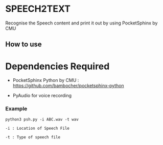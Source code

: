 # SPEECH2TEXT
Recognise the Speech content and print it out by using PocketSphinx by CMU


## How to use

# Dependencies Required
 - PocketSphinx Python by CMU : https://github.com/bambocher/pocketsphinx-python
 
 - PyAudio for voice recording


### Example
` python3 psh.py -i ABC.wav -t wav `

` -i : Location of Speech File `

` -t : Type of speech file `
